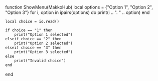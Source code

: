 function ShowMenu(MakkoHub)
    local options = {"Option 1", "Option 2", "Option 3"}
    for i, option in ipairs(options) do
        print(i .. ". " .. option)
    end
    
    local choice = io.read()
    
    if choice == "1" then
        print("Option 1 selected")
    elseif choice == "2" then
        print("Option 2 selected")
    elseif choice == "3" then
        print("Option 3 selected")
    else
        print("Invalid choice")
    end
end
